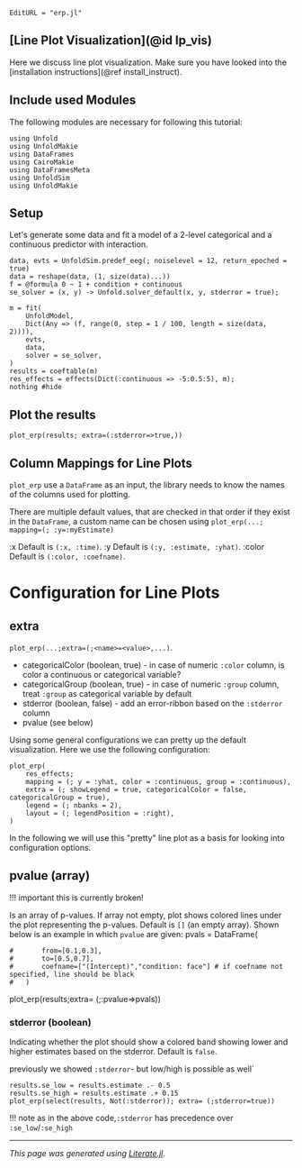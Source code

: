 ```@meta
EditURL = "erp.jl"
```

## [Line Plot Visualization](@id lp_vis)

Here we discuss line plot visualization.
Make sure you have looked into the [installation instructions](@ref install_instruct).

## Include used Modules
The following modules are necessary for following this tutorial:

````@example erp
using Unfold
using UnfoldMakie
using DataFrames
using CairoMakie
using DataFramesMeta
using UnfoldSim
using UnfoldMakie
````

## Setup
Let's generate some data and fit a model of a 2-level categorical and a continuous predictor with interaction.

````@example erp
data, evts = UnfoldSim.predef_eeg(; noiselevel = 12, return_epoched = true)
data = reshape(data, (1, size(data)...))
f = @formula 0 ~ 1 + condition + continuous
se_solver = (x, y) -> Unfold.solver_default(x, y, stderror = true);

m = fit(
    UnfoldModel,
    Dict(Any => (f, range(0, step = 1 / 100, length = size(data, 2)))),
    evts,
    data,
    solver = se_solver,
)
results = coeftable(m)
res_effects = effects(Dict(:continuous => -5:0.5:5), m);
nothing #hide
````

## Plot the results

````@example erp
plot_erp(results; extra=(:stderror=>true,))
````

## Column Mappings for Line Plots
`plot_erp` use a `DataFrame` as an input, the library needs to know the names of the columns used for plotting.

There are multiple default values, that are checked in that order if they exist in the `DataFrame`, a custom name can be chosen using
`plot_erp(...; mapping=(; :y=:myEstimate)`

:x Default is `(:x, :time)`.
:y Default is `(:y, :estimate, :yhat)`.
:color Default is `(:color, :coefname)`.

# Configuration for Line Plots

## extra
`plot_erp(...;extra=(;<name>=<value>,...)`.
- categoricalColor (boolean, true) - in case of numeric `:color` column, is color a continuous or categorical variable?
- categoricalGroup (boolean, true) - in case of numeric `:group` column, treat `:group` as categorical variable by default
- stderror (boolean, false) - add an error-ribbon based on the `:stderror` column
- pvalue (see below)

Using some general configurations we can pretty up the default visualization. Here we use the following configuration:

````@example erp
plot_erp(
    res_effects;
    mapping = (; y = :yhat, color = :continuous, group = :continuous),
    extra = (; showLegend = true, categoricalColor = false, categoricalGroup = true),
    legend = (; nbanks = 2),
    layout = (; legendPosition = :right),
)
````

In the following we will use this "pretty" line plot as a basis for looking into configuration options.

## pvalue (array)

!!! important
      this is currently broken!

Is an array of p-values. If array not empty, plot shows colored lines under the plot representing the p-values.
Default is `[]` (an empty array).
Shown below is an example in which `pvalue` are given:
pvals = DataFrame(

````@example erp
#		from=[0.1,0.3],
#		to=[0.5,0.7],
#		coefname=["(Intercept)","condition: face"] # if coefname not specified, line should be black
#	)
````

plot_erp(results;extra= (;:pvalue=>pvals))
### stderror (boolean)
Indicating whether the plot should show a colored band showing lower and higher estimates based on the stderror.
Default is `false`.

previously we showed `:stderror`- but low/high is possible as well`

````@example erp
results.se_low = results.estimate .- 0.5
results.se_high = results.estimate .+ 0.15
plot_erp(select(results, Not(:stderror)); extra= (;stderror=true))
````

!!! note
       as in the above code,`:stderror` has precedence over `:se_low`/`:se_high`

---

*This page was generated using [Literate.jl](https://github.com/fredrikekre/Literate.jl).*

